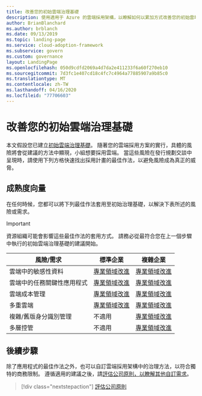 ```yaml
---
title: 改善您的初始雲端治理基礎
description: 使用適用于 Azure 的雲端採用架構，以瞭解如何以累加方式改善您的初始雲端治理基礎。
author: BrianBlanchard
ms.author: brblanch
ms.date: 09/13/2019
ms.topic: landing-page
ms.service: cloud-adoption-framework
ms.subservice: govern
ms.custom: governance
layout: LandingPage
ms.openlocfilehash: 050d9cdfd2069a4d7da2e411233f6a60f270eb10
ms.sourcegitcommit: 7d3fc1e407cd18c4fc7c4964a77885907a9b85c0
ms.translationtype: MT
ms.contentlocale: zh-TW
ms.lasthandoff: 04/16/2020
ms.locfileid: "77706603"
---
```

# <a name="improve-your-initial-cloud-governance-foundation"></a>改善您的初始雲端治理基礎

本文假設您已建立[初始雲端治理基礎](./initial-foundation.md)。 隨著您的雲端採用方案的實行，具體的風險將會從建議的方法中顯現，小組想要採用雲端。 當這些風險在發行規劃交談中呈現時，請使用下列方格快速找出採用計畫的最佳作法，以避免風險成為真正的威脅。

## <a name="maturity-vectors"></a>成熟度向量

在任何時候，您都可以將下列最佳作法套用至初始治理基礎，以解決下表所述的風險或需求。

> [!IMPORTANT]
> 資源組織可能會影響這些最佳作法的套用方式。 請務必從最符合您在上一個步驟中執行的初始雲端治理基礎的建議開始。

|風險/需求 | 標準企業 | 複雜企業 |
|---|---|---|
|雲端中的敏感性資料|[專業領域改進](./guides/standard/security-baseline-improvement.md)|[專業領域改進](./guides/complex/security-baseline-improvement.md)|
|雲端中的任務關鍵性應用程式|[專業領域改進](./guides/standard/resource-consistency-improvement.md)|[專業領域改進](./guides/complex/resource-consistency-improvement.md)|
|雲端成本管理|[專業領域改進](./guides/standard/cost-management-improvement.md)|[專業領域改進](./guides/complex/cost-management-improvement.md)|
|多重雲端|[專業領域改進](./guides/standard/multicloud-improvement.md)|[專業領域改進](./guides/complex/multicloud-improvement.md)|
|複雜/舊版身分識別管理|不適用|[專業領域改進](./guides/complex/identity-baseline-improvement.md)|
|多層控管|不適用|[專業領域改進](./guides/complex/multiple-layers-of-governance.md)|

## <a name="next-steps"></a>後續步驟

除了應用程式的最佳作法之外，也可以自訂雲端採用架構中的治理方法，以符合獨特的商務限制。 遵循適用的建議之後，請[評估公司原則，以瞭解其他自訂需求](./corporate-policy.md)。

> [!div class="nextstepaction"]
> [評估公司原則](./corporate-policy.md)
